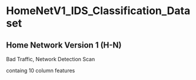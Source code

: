 # HomeNetV1_IDS_Classification_Dataset


## Home Network Version 1 (H-N) 

Bad Traffic, Network Detection Scan 

containg 10 column features 

